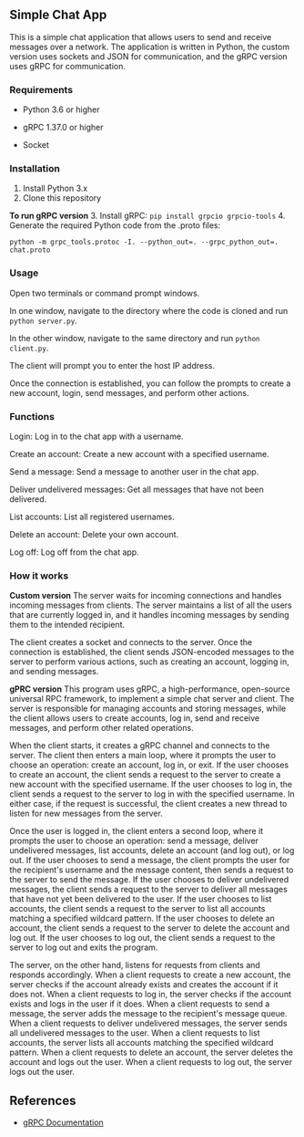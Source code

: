 
## Simple Chat App

This is a simple chat application that allows users to send and receive messages over a network. The application is written in Python, the custom version uses sockets and JSON for communication, and the gRPC version uses gRPC for communication.

  

### Requirements

-   Python 3.6 or higher

-   gRPC 1.37.0 or higher

-   Socket

  

### Installation

1. Install Python 3.x
2. Clone this repository

**To run gRPC version**
3.  Install gRPC: `pip install grpcio grpcio-tools`
4.  Generate the required Python code from the .proto files:

`python -m grpc_tools.protoc -I. --python_out=. --grpc_python_out=. chat.proto
`


### Usage

Open two terminals or command prompt windows.

In one window, navigate to the directory where the code is cloned and run `python server.py`.

In the other window, navigate to the same directory and run `python client.py`.

The client will prompt you to enter the host IP address.

Once the connection is established, you can follow the prompts to create a new account, login, send messages, and perform other actions.

### Functions

Login: Log in to the chat app with a username.

Create an account: Create a new account with a specified username.

Send a message: Send a message to another user in the chat app.

Deliver undelivered messages: Get all messages that have not been delivered.

List accounts: List all registered usernames.

Delete an account: Delete your own account.

Log off: Log off from the chat app.

  

### How it works

**Custom version**
The server waits for incoming connections and handles incoming messages from clients. The server maintains a list of all the users that are currently logged in, and it handles incoming messages by sending them to the intended recipient.

The client creates a socket and connects to the server. Once the connection is established, the client sends JSON-encoded messages to the server to perform various actions, such as creating an account, logging in, and sending messages.

**gPRC version**
This program uses gRPC, a high-performance, open-source universal RPC framework, to implement a simple chat server and client. The server is responsible for managing accounts and storing messages, while the client allows users to create accounts, log in, send and receive messages, and perform other related operations.

When the client starts, it creates a gRPC channel and connects to the server. The client then enters a main loop, where it prompts the user to choose an operation: create an account, log in, or exit. If the user chooses to create an account, the client sends a request to the server to create a new account with the specified username. If the user chooses to log in, the client sends a request to the server to log in with the specified username. In either case, if the request is successful, the client creates a new thread to listen for new messages from the server.

Once the user is logged in, the client enters a second loop, where it prompts the user to choose an operation: send a message, deliver undelivered messages, list accounts, delete an account (and log out), or log out. If the user chooses to send a message, the client prompts the user for the recipient's username and the message content, then sends a request to the server to send the message. If the user chooses to deliver undelivered messages, the client sends a request to the server to deliver all messages that have not yet been delivered to the user. If the user chooses to list accounts, the client sends a request to the server to list all accounts matching a specified wildcard pattern. If the user chooses to delete an account, the client sends a request to the server to delete the account and log out. If the user chooses to log out, the client sends a request to the server to log out and exits the program.

The server, on the other hand, listens for requests from clients and responds accordingly. When a client requests to create a new account, the server checks if the account already exists and creates the account if it does not. When a client requests to log in, the server checks if the account exists and logs in the user if it does. When a client requests to send a message, the server adds the message to the recipient's message queue. When a client requests to deliver undelivered messages, the server sends all undelivered messages to the user. When a client requests to list accounts, the server lists all accounts matching the specified wildcard pattern. When a client requests to delete an account, the server deletes the account and logs out the user. When a client requests to log out, the server logs out the user.

## References

-   [gRPC Documentation](https://grpc.io/docs/)